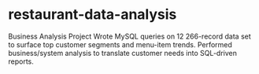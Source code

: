 # restaurant-data-analysis
Business Analysis Project
Wrote MySQL queries on 12 266-record data set to surface top customer segments and menu-item trends.
Performed business/system analysis to translate customer needs into SQL-driven reports.
